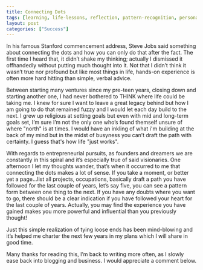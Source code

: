 ```yaml
---
title: Connecting Dots
tags: [learning, life-lessons, reflection, pattern-recognition, personal-development]
layout: post
categories: ["Success"]
---
```

In his famous Stanford commencement address, Steve Jobs said something about connecting the dots and how you can only do that after the fact. The first time I heard that, it didn’t shake my thinking; actually I dismissed it offhandedly without putting much thought into it. Not that I didn’t think it wasn’t true nor profound but like most things in life, hands-on experience is often more hard hitting than simple, verbal advice.
<!--more-->
Between starting many ventures since my pre-teen years, closing down and starting another one, I had never bothered to THINK where life could be taking me. I knew for sure I want to leave a great legacy behind but how I am going to do that remained fuzzy and I would let each day build to the next. I grew up religious at setting goals but even with mid and long-term goals set, I’m sure I’m not the only one who’s found themself unsure of where "north" is at times. I would have an inkling of what i'm building at the back of my mind but in the midst of busyness you can’t draft the path with certainty. I guess that's how life "just works".

With regards to entrepreneurial pursuits, as founders and dreamers we are constantly in this spiral and it’s especially true of said visionaries. One afternoon I let my thoughts wander, that’s when it occurred to me that connecting the dots makes a lot of sense. If you take a moment, or better yet a page…list all projects, occupations, basically draft a path you have followed for the last couple of years, let’s say five, you can see a pattern form between one thing to the next. If you have any doubts where you want to go, there should be a clear indication if you have followed your heart for the last couple of years. Actually, you may find the experience you have gained makes you more powerful and influential than you previously thought!

Just this simple realization of tying loose ends has been mind-blowing and it’s helped me charter the next few years in my plans which I will share in good time.

Many thanks for reading this, I’m back to writing more often, as I slowly ease back into blogging and business. I would appreciate a comment below.